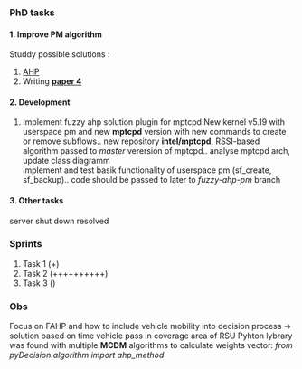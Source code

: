 
### PhD tasks 

#### 1. Improve PM algorithm 

Studdy possible solutions : 	
1. [AHP](https://github.com/vandit86/aesi-phd/issues/34)  
2. Writing **[paper 4](https://docs.google.com/document/d/1mFZpZ3p3tSh_LPt7hqiq2izenE61Lz8Hmpi8ZL4zCyI/edit#heading=h.k2pg3nxayr3t)**  

#### 2. Development

 1. Implement fuzzy ahp solution plugin for mptcpd 
 New kernel v5.19 with userspace pm  and new **mptcpd** version with new commands to create or remove subflows.. 
 new repository **intel/mptcpd**, RSSI-based algorithm passed to _master_ verersion of mptcpd..
 analyse mptcpd arch, update class diagramm  
 implement and test basik functionality of userspace pm (sf_create, sf_backup).. code should be passed to later to _fuzzy-ahp-pm_ branch 


#### 3. Other tasks 
 server shut down resolved  


### Sprints

1. Task 1 (+)  
2. Task 2 (++++++++++)
3. Task 3 () 


### Obs


Focus on FAHP and how to include vehicle mobility into decision process -> solution based on time vehicle pass in coverage area of RSU 
Pyhton lybrary was found with multiple **MCDM** algorithms to calculate weights vector:  _from pyDecision.algorithm import ahp_method_
